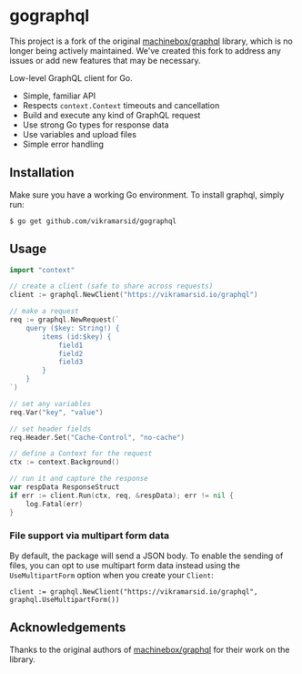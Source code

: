 # gographql

This project is a fork of the original [machinebox/graphql](https://github.com/machinebox/graphql) library, which is no longer being actively maintained. We've created this fork to address any issues or add new features that may be necessary.

Low-level GraphQL client for Go.

* Simple, familiar API
* Respects `context.Context` timeouts and cancellation
* Build and execute any kind of GraphQL request
* Use strong Go types for response data
* Use variables and upload files
* Simple error handling

## Installation
Make sure you have a working Go environment. To install graphql, simply run:

```
$ go get github.com/vikramarsid/gographql
```

## Usage

```go
import "context"

// create a client (safe to share across requests)
client := graphql.NewClient("https://vikramarsid.io/graphql")

// make a request
req := graphql.NewRequest(`
    query ($key: String!) {
        items (id:$key) {
            field1
            field2
            field3
        }
    }
`)

// set any variables
req.Var("key", "value")

// set header fields
req.Header.Set("Cache-Control", "no-cache")

// define a Context for the request
ctx := context.Background()

// run it and capture the response
var respData ResponseStruct
if err := client.Run(ctx, req, &respData); err != nil {
    log.Fatal(err)
}
```

### File support via multipart form data

By default, the package will send a JSON body. To enable the sending of files, you can opt to
use multipart form data instead using the `UseMultipartForm` option when you create your `Client`:

```
client := graphql.NewClient("https://vikramarsid.io/graphql", graphql.UseMultipartForm())
```

## Acknowledgements

Thanks to the original authors of [machinebox/graphql](https://github.com/machinebox/graphql) for their work on the library.
